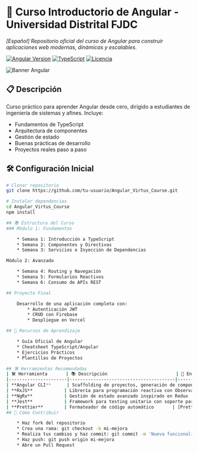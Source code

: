 # 🚀 Curso Introductorio de Angular - Universidad Distrital FJDC

_[Español] Repositorio oficial del curso de Angular para construir aplicaciones web modernas, dinámicas y escalables._

[![Angular Version](https://img.shields.io/badge/Angular-16+-red?logo=angular)](https://angular.io/)
[![TypeScript](https://img.shields.io/badge/TypeScript-5.0+-blue?logo=typescript)](https://www.typescriptlang.org/)
[![Licencia](https://img.shields.io/badge/Licencia-MIT-green)](LICENSE)

![Banner Angular](https://ejemplo.com/banner-angular.jpg) <!-- Puedes crear o buscar un banner atractivo -->

## 📋 Descripción
Curso práctico para aprender Angular desde cero, dirigido a estudiantes de ingeniería de sistemas y afines. Incluye:
- Fundamentos de TypeScript
- Arquitectura de componentes
- Gestión de estado
- Buenas prácticas de desarrollo
- Proyectos reales paso a paso

## 🛠 Configuración Inicial
```bash
# Clonar repositorio
git clone https://github.com/tu-usuario/Angular_Virtus_Course.git

# Instalar dependencias
cd Angular_Virtus_Course
npm install

## 📚 Estructura del Curso
### Módulo 1: Fundamentos

    * Semana 1: Introducción a TypeScript
    * Semana 2: Componentes y Directivas
    * Semana 3: Servicios e Inyección de Dependencias

Módulo 2: Avanzado

    * Semana 4: Routing y Navegación
    * Semana 5: Formularios Reactivos
    * Semana 6: Consumo de APIs REST

## Proyecto Final

    Desarrollo de una aplicación completa con:
        * Autenticación JWT
        * CRUD con Firebase
        * Despliegue en Vercel

## 🧠 Recursos de Aprendizaje

    * Guía Oficial de Angular
    * Cheatsheet TypeScript/Angular
    * Ejercicios Prácticos
    * Plantillas de Proyectos

## 🛠️ Herramientas Recomendadas
| 🛠️ Herramienta       | 📚 Descripción                          | 🔗 Enlace                     |
|----------------------|----------------------------------------|-------------------------------|
| **Angular CLI**      | Scaffolding de proyectos, generación de componentes, servicios y más | [Documentación](https://angular.io/cli) |
| **RxJS**            | Librería para programación reactiva con Observables | [Learn RxJS](https://www.learnrxjs.io/) |
| **NgRx**            | Gestión de estado avanzado inspirado en Redux | [NgRx Docs](https://ngrx.io/) |
| **Jest**            | Framework para testing unitario con soporte para snapshots | [Jest JS](https://jestjs.io/) |
| **Prettier**        | Formateador de código automático       | [Prettier](https://prettier.io/) |
## 🤝 Cómo Contribuir

    * Haz fork del repositorio
    * Crea una rama: git checkout -b mi-mejora
    * Realiza tus cambios y haz commit: git commit -m 'Nueva funcionalidad'
    * Haz push: git push origin mi-mejora
    * Abre un Pull Request